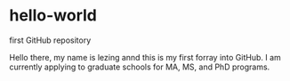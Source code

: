# hello-world
first GitHub repository

Hello there, my name is lezing annd this is my first forray into GitHub.
I am currently applying to graduate schools for MA, MS, and PhD programs.
